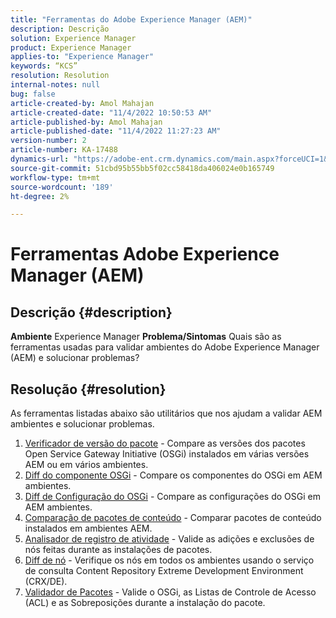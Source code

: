 ```yaml
---
title: "Ferramentas do Adobe Experience Manager (AEM)"
description: Descrição
solution: Experience Manager
product: Experience Manager
applies-to: "Experience Manager"
keywords: “KCS”
resolution: Resolution
internal-notes: null
bug: false
article-created-by: Amol Mahajan
article-created-date: "11/4/2022 10:50:53 AM"
article-published-by: Amol Mahajan
article-published-date: "11/4/2022 11:27:23 AM"
version-number: 2
article-number: KA-17488
dynamics-url: "https://adobe-ent.crm.dynamics.com/main.aspx?forceUCI=1&pagetype=entityrecord&etn=knowledgearticle&id=e87d6a88-2e5c-ed11-9561-6045bd006704"
source-git-commit: 51cbd95b55bb5f02cc58418da406024e0b165749
workflow-type: tm+mt
source-wordcount: '189'
ht-degree: 2%

---
```


# Ferramentas Adobe Experience Manager (AEM)

## Descrição {#description}

<b>Ambiente</b>
Experience Manager
<b>Problema/Sintomas</b>
Quais são as ferramentas usadas para validar ambientes do Adobe Experience Manager (AEM) e solucionar problemas?


## Resolução {#resolution}

As ferramentas listadas abaixo são utilitários que nos ajudam a validar AEM ambientes e solucionar problemas.<br>
1. [Verificador de versão do pacote](https://helpx.adobe.com/experience-manager/kb/tools/bundle-version-checker.html) - Compare as versões dos pacotes Open Service Gateway Initiative (OSGi) instalados em várias versões AEM ou em vários ambientes.
2. [Diff do componente OSGi](https://helpx.adobe.com/experience-manager/kb/tools/osgi-component-diff.html) - Compare os componentes do OSGi em AEM ambientes.
3. [Diff de Configuração do OSGi](https://helpx.adobe.com/experience-manager/kb/tools/osgi-configuration-diff.html) - Compare as configurações do OSGi em AEM ambientes.
4. [Comparação de pacotes de conteúdo](https://helpx.adobe.com/experience-manager/kb/tools/content-package-comparator.html) - Comparar pacotes de conteúdo instalados em ambientes AEM.
5. [Analisador de registro de atividade](https://helpx.adobe.com/experience-manager/kb/tools/activity-log-analyzer.html) - Valide as adições e exclusões de nós feitas durante as instalações de pacotes.
6. [Diff de nó](https://helpx.adobe.com/experience-manager/kb/tools/aem-node-diff.html) - Verifique os nós em todos os ambientes usando o serviço de consulta Content Repository Extreme Development Environment (CRX/DE).
7. [Validador de Pacotes](https://helpx.adobe.com/experience-manager/6-4/sites/administering/using/package-manager.html#ValidatingPackages) - Valide o OSGi, as Listas de Controle de Acesso (ACL) e as Sobreposições durante a instalação do pacote.

